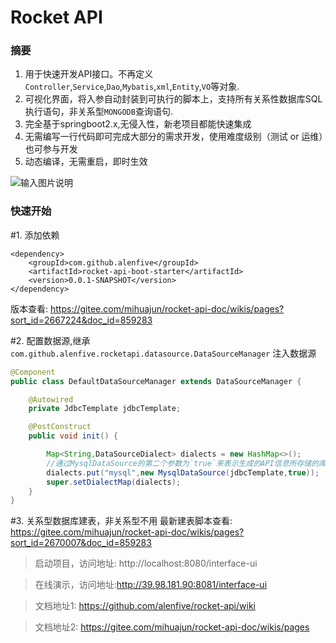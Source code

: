 # Rocket API

### 摘要
1. 用于快速开发API接口。不再定义`Controller`,`Service`,`Dao`,`Mybatis`,`xml`,`Entity`,`VO`等对象.
2. 可视化界面，将入参自动封装到可执行的脚本上，支持所有关系性数据库SQL执行语句，非关系型`MONGODB`查询语句.
3. 完全基于springboot2.x,无侵入性，新老项目都能快速集成
4. 无需编写一行代码即可完成大部分的需求开发，使用难度级别（测试 or 运维）也可参与开发
5. 动态编译，无需重启，即时生效

![输入图片说明](https://images.gitee.com/uploads/images/2020/0831/100733_5a880e41_5139840.png "屏幕截图.png")

### 快速开始
#1. 添加依赖

```$xml
<dependency>
    <groupId>com.github.alenfive</groupId>
    <artifactId>rocket-api-boot-starter</artifactId>
    <version>0.0.1-SNAPSHOT</version>
</dependency>
```

版本查看: https://gitee.com/mihuajun/rocket-api-doc/wikis/pages?sort_id=2667224&doc_id=859283  

#2. 配置数据源,继承`com.github.alenfive.rocketapi.datasource.DataSourceManager` 注入数据源

```java
@Component
public class DefaultDataSourceManager extends DataSourceManager {

    @Autowired
    private JdbcTemplate jdbcTemplate;

    @PostConstruct
    public void init() {

        Map<String,DataSourceDialect> dialects = new HashMap<>();
        //通过MysqlDataSource的第二个参数为`true`来表示生成的API信息所存储的库，有且仅有一个为true
        dialects.put("mysql",new MysqlDataSource(jdbcTemplate,true));
        super.setDialectMap(dialects);
    }
}
```

#3. 关系型数据库建表，非关系型不用
最新建表脚本查看: https://gitee.com/mihuajun/rocket-api-doc/wikis/pages?sort_id=2670007&doc_id=859283

>启动项目，访问地址: http://localhost:8080/interface-ui

>在线演示，访问地址:http://39.98.181.90:8081/interface-ui

>文档地址1: https://github.com/alenfive/rocket-api/wiki 

>文档地址2: https://gitee.com/mihuajun/rocket-api-doc/wikis/pages
  

